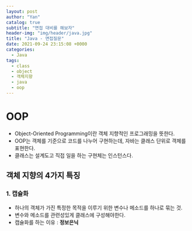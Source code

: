 ```yaml
---
layout: post
author: "Yan"
catalog: true
subtitle: "면접 대비를 해보자"
header-img: "img/header/java.jpg"
title: "Java - 면접질문"
date: 2021-09-24 23:15:08 +0000
categories:
  - Java
tags:
  - class
  - object
  - 객체지향
  - java
  - oop
---
```


# OOP

- Object-Oriented Programming이란 객체 지향적인 프로그래밍을 뜻한다.
- OOP는 객체를 기준으로 코드를 나누어 구현하는데, 자바는 클래스 단위로 객체를 표현한다.
- 클래스는 설계도고 직접 일을 하는 구현체는 인스턴스다.

## 객체 지향의 4가지 특징

### 1. 캡슐화
- 하나의 객체가 가진 특정한 목적을 이루기 위한 변수나 메소드를 하나로 묶는 것.
- 변수와 메소드를 관련성있게 클래스에 구성해야한다.
- 캡슐화를 하는 이유 : **정보은닉**
